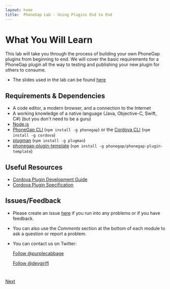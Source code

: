 ```yaml
---
layout: home
title:  PhoneGap Lab - Using Plugins End to End
---
```


# What You Will Learn

This lab will take you through the process of building your own PhoneGap plugins from beginning to end. We will cover
the basic requirements for a PhoneGap plugin all the way to testing and publishing your new plugin for others to consume.

<!--- The sample project is located in the GitHub repo [here](https://github.com/phonegap/workshop-plugins)-->
- The slides used in the lab can be found [here](https://github.com/phonegap/workshop-plugins/blob/master/1189-PhoneGapPlugins.pdf)

## Requirements & Dependencies

<!--TODO: Specific versions listed below? Node? -->

- A code editor, a modern browser, and a connection to the Internet
- A working knowledge of a native language (Java, Objective-C, Swift, C#) (but you don't need to be a guru)
- [Node.js](https://nodejs.org/)
- [PhoneGap CLI](https://www.npmjs.com/package/phonegap) (`npm install -g phonegap`) or the [Cordova CLI](https://www.npmjs.com/package/cordova-cli) (`npm install -g cordova`)
- [plugman](https://www.npmjs.com/package/plugman) (`npm install -g plugman`)
- [phonegap-plugin-template](https://github.com/phonegap/phonegap-plugin-template) (`npm install -g phonegap/phonegap-plugin-template`)

## Useful Resources

- [Cordova Plugin Development Guide](https://cordova.apache.org/docs/en/latest/guide/hybrid/plugins/)
- [Cordova Plugin Specification](https://cordova.apache.org/docs/en/latest/plugin_ref/spec.html)

## Issues/Feedback

- Please create an issue [here](https://github.com/phonegap/workshop-plugins/issues) if you run into any problems or if you have feedback.

- You can also use the _Comments_ section at the bottom of each module to ask a question or report a problem.

- You can contact us on Twitter:

    <a href="https://twitter.com/purplecabbage" class="twitter-follow-button" data-show-count="true"
    data-size="large" data-lang="en">Follow
    @purplecabbage</a>
    <script>!function(d,s,id){var js,fjs=d.getElementsByTagName(s)[0];if(!d.getElementById(id)){js=d.createElement(s);js.id=id;js.src="//platform.twitter.com/widgets.js";fjs.parentNode.insertBefore(js,fjs);}}(document,"script","twitter-wjs");</script>

    <a href="https://twitter.com/devgirlfl" class="twitter-follow-button" data-show-count="true"
    data-size="large" data-lang="en">Follow
    @devgirlfl</a>
    <script>!function(d,s,id){var js,fjs=d.getElementsByTagName(s)[0];if(!d.getElementById(id)){js=d.createElement(s);js.id=id;js.src="//platform.twitter.com/widgets.js";fjs.parentNode.insertBefore(js,fjs);}}(document,"script","twitter-wjs");</script>

<div class="row" style="margin-top:40px;">
<div class="col-sm-12">
<a href="lesson1.html" class="btn btn-default pull-right">Next <i class="glyphicon
glyphicon-chevron-right"></i></a>
</div>
</div>

<script>
  (function(i,s,o,g,r,a,m){i['GoogleAnalyticsObject']=r;i[r]=i[r]||function(){
  (i[r].q=i[r].q||[]).push(arguments)},i[r].l=1*new Date();a=s.createElement(o),
  m=s.getElementsByTagName(o)[0];a.async=1;a.src=g;m.parentNode.insertBefore(a,m)
  })(window,document,'script','//www.google-analytics.com/analytics.js','ga');

  ga('create', 'UA-72845162-1', 'auto');
  ga('send', 'pageview');

</script>
